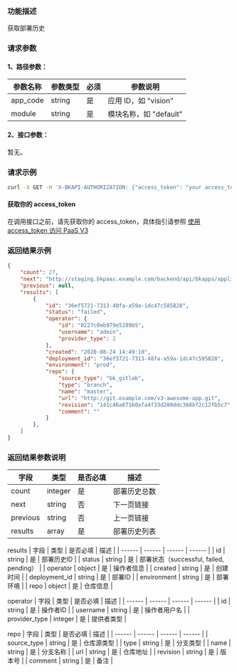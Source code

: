 ### 功能描述
获取部署历史

### 请求参数

#### 1、路径参数：

|   参数名称   |    参数类型  |  必须  |     参数说明     |
| ------------ | ------------ | ------ | ---------------- |
| app_code   | string | 是 | 应用 ID，如 "vision" |
| module   | string | 是 | 模块名称，如 "default" |

#### 2、接口参数：
暂无。

### 请求示例
```bash
curl -X GET -H 'X-BKAPI-AUTHORIZATION: {"access_token": "your access_token"}' http://bkapi.example.com/api/bkpaas3/prod/bkapps/applications/{appcode}/modules/{module_name}/deployments/lists/
```

#### 获取你的 access_token
在调用接口之前，请先获取你的 access_token，具体指引请参照 [使用 access_token 访问 PaaS V3](https://bk.tencent.com/docs/markdown/PaaS3.0/topics/paas/access_token)

### 返回结果示例
```json
{
    "count": 27,
    "next": "http://staging.bkpaas.example.com/backend/api/bkapps/applications/vision/modules/default/deployments/lists/?limit=12&offset=12",
    "previous": null,
    "results": [
        {
            "id": "36ef5721-7313-48fa-a59a-1dc47c585828",
            "status": "failed",
            "operator": {
                "id": "0227c0eb979e5289b5",
                "username": "admin",
                "provider_type": 2
            },
            "created": "2020-08-24 14:49:10",
            "deployment_id": "36ef5721-7313-48fa-a59a-1dc47c585828",
            "environment": "prod",
            "repo": {
                "source_type": "bk_gitlab",
                "type": "branch",
                "name": "master",
                "url": "http://git.example.com/v3-awesome-app.git",
                "revision": "141c46a87160afa4f33d280ddc368bf2c12fb5c7",
                "comment": ""
            }
        },
    ]
}
```

### 返回结果参数说明

| 字段 |   类型 |  是否必填 | 描述 |
| ------ | ------ | ------ | ------ |
| count | integer | 是 | 部署历史总数 |
| next | string | 否 | 下一页链接 |
| previous | string | 否 | 上一页链接 |
| results | array | 是 | 部署历史列表 |

results
| 字段 |   类型 |  是否必填 | 描述 |
| ------ | ------ | ------ | ------ |
| id | string | 是 | 部署历史ID |
| status | string | 是 | 部署状态（successful, failed, pending） |
| operator | object | 是 | 操作者信息 |
| created | string | 是 | 创建时间 |
| deployment_id | string | 是 | 部署ID |
| environment | string | 是 | 部署环境 |
| repo | object | 是 | 仓库信息 |

operator
| 字段 |   类型 |  是否必填 | 描述 |
| ------ | ------ | ------ | ------ |
| id | string | 是 | 操作者ID |
| username | string | 是 | 操作者用户名 |
| provider_type | integer | 是 | 提供者类型 |

repo
| 字段 |   类型 |  是否必填 | 描述 |
| ------ | ------ | ------ | ------ |
| source_type | string | 是 | 仓库源类型 |
| type | string | 是 | 分支类型 |
| name | string | 是 | 分支名称 |
| url | string | 是 | 仓库地址 |
| revision | string | 是 | 版本号 |
| comment | string | 是 | 备注 |
